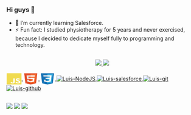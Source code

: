 ### Hi guys 👋

<!--Bio-->
- 🌱 I’m currently learning Salesforce.
- ⚡ Fun fact: I studied physiotherapy for 5 years and never exercised, because I decided to dedicate myself fully to programming and technology.

##
<!--cards-->
<div align="center">
  <a href="https://github.com/lfestevam">
    <img height="150em" src="https://github-readme-stats.vercel.app/api?username=lfestevam&show_icons=true&theme=solarized-dark&include_all_commits=true&count_private=true"/>
  <img height="150em" src="https://github-readme-stats.vercel.app/api/top-langs/?username=lfestevam&layout=compact&langs_count=7&theme=solarized-dark"/>
</div>
<!--Tec-->
<div style="display: inline_block"><br>
   <img align="center" alt="Luis-Js" height="30" width="40" src="https://raw.githubusercontent.com/devicons/devicon/master/icons/javascript/javascript-plain.svg">
   <img align="center" alt="Luis-HTML" height="30" width="40" src="https://raw.githubusercontent.com/devicons/devicon/master/icons/html5/html5-original.svg">
   <img align="center" alt="Luis-CSS" height="30" width="40" src="https://raw.githubusercontent.com/devicons/devicon/master/icons/css3/css3-original.svg">
   <img align="center" alt="Luis-NodeJS" height="30" width="40" src="https://cdn.jsdelivr.net/gh/devicons/devicon/icons/nodejs/nodejs-original.svg">
   <img align="center" alt="Luis-salesforce" height="30" width="40" src="https://cdn.jsdelivr.net/gh/devicons/devicon/icons/salesforce/salesforce-original.svg">
   <img align="center" alt="Luis-git" height="30" width="40" src="https://cdn.jsdelivr.net/gh/devicons/devicon/icons/git/git-original.svg">
   <img align="center" alt="Luis-github" height="30" width="40" src="https://cdn.jsdelivr.net/gh/devicons/devicon/icons/github/github-original.svg">
 </div>
 
  ##
  
<!--Social-->
<div>
  <a href = "mailto:luisfestevam01@gmail.com"><img src="https://img.shields.io/badge/-Gmail-%23333?style=for-the-badge&logo=gmail&logoColor=white" target="_blank"></a>
  <a href="https://www.linkedin.com/in/lu%C3%ADs-estevam-devweb1307/" target="_blank"><img src="https://img.shields.io/badge/-LinkedIn-%230077B5?style=for-the-badge&logo=linkedin&logoColor=white" target="_blank"></a>
 <a href="#" target="_blank"><img src="https://img.shields.io/badge/-Portf%C3%B3lio-brown?style=for-the-badge&logo=true" target="_blank"></a>

</div>
